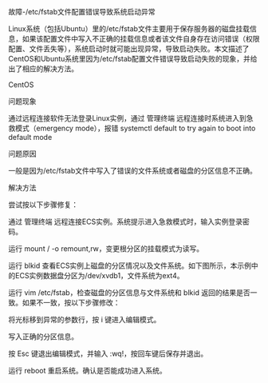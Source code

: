 故障-/etc/fstab文件配置错误导致系统启动异常

Linux系统（包括Ubuntu）里的/etc/fstab文件主要用于保存服务器的磁盘挂载信息，如果该配置文件中写入不正确的挂载信息或者该文件自身存在访问错误（权限配置、文件丢失等），系统启动时就可能出现异常，导致启动失败。本文描述了CentOS和Ubuntu系统里因为/etc/fstab配置文件错误导致启动失败的现象，并给出了相应的解决方法。

CentOS

问题现象

通过远程连接软件无法登录Linux实例，通过 管理终端
远程连接时系统进入到急救模式（emergency mode），报错 systemctl default to try
again to boot into default mode

问题原因

一般是因为/etc/fstab文件中写入了错误的文件系统或者磁盘的分区信息不正确。

解决方法

尝试按以下步骤修复：

通过 管理终端 远程连接ECS实例。系统提示进入急救模式时，输入实例登录密码。

运行 mount / -o remount,rw，变更根分区的挂载模式为读写。

运行 blkid
查看ECS实例上磁盘的分区情况以及文件系统。如下图所示，本示例中的ECS实例数据盘分区为/dev/xvdb1，文件系统为ext4。

运行 vim /etc/fstab，检查磁盘的分区信息与文件系统和 blkid
返回的结果是否一致。如果不一致，按以下步骤修改：

将光标移到异常的参数行，按 i 键进入编辑模式。

写入正确的分区信息。

按 Esc 键退出编辑模式，并输入 :wq!，按回车键后保存并退出。

运行 reboot 重启系统。确认是否能成功进入系统。
